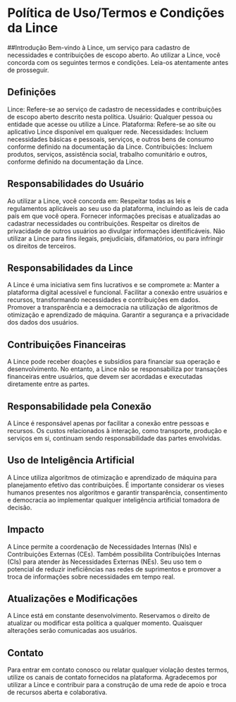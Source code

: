 # Política de Uso/Termos e Condições da Lince
##Introdução
Bem-vindo à Lince, um serviço para cadastro de necessidades e contribuições de escopo aberto. Ao utilizar a Lince, você concorda com os seguintes termos e condições. Leia-os atentamente antes de prosseguir.
## Definições
Lince: Refere-se ao serviço de cadastro de necessidades e contribuições de escopo aberto descrito nesta política.
Usuário: Qualquer pessoa ou entidade que acesse ou utilize a Lince.
Plataforma: Refere-se ao site ou aplicativo Lince disponível em qualquer rede.
Necessidades: Incluem necessidades básicas e pessoais, serviços, e outros bens de consumo conforme definido na documentação da Lince.
Contribuições: Incluem produtos, serviços, assistência social, trabalho comunitário e outros, conforme definido na documentação da Lince.
## Responsabilidades do Usuário
Ao utilizar a Lince, você concorda em:
Respeitar todas as leis e regulamentos aplicáveis ao seu uso da plataforma, incluindo as leis de cada país em que você opera.
Fornecer informações precisas e atualizadas ao cadastrar necessidades ou contribuições.
Respeitar os direitos de privacidade de outros usuários ao divulgar informações identificáveis.
Não utilizar a Lince para fins ilegais, prejudiciais, difamatórios, ou para infringir os direitos de terceiros.
## Responsabilidades da Lince
A Lince é uma iniciativa sem fins lucrativos e se compromete a:
Manter a plataforma digital acessível e funcional.
Facilitar a conexão entre usuários e recursos, transformando necessidades e contribuições em dados.
Promover a transparência e a democracia na utilização de algoritmos de otimização e aprendizado de máquina.
Garantir a segurança e a privacidade dos dados dos usuários.
## Contribuições Financeiras
A Lince pode receber doações e subsídios para financiar sua operação e desenvolvimento. No entanto, a Lince não se responsabiliza por transações financeiras entre usuários, que devem ser acordadas e executadas diretamente entre as partes.
## Responsabilidade pela Conexão
A Lince é responsável apenas por facilitar a conexão entre pessoas e recursos. Os custos relacionados à interação, como transporte, produção e serviços em si, continuam sendo responsabilidade das partes envolvidas.
## Uso de Inteligência Artificial
A Lince utiliza algoritmos de otimização e aprendizado de máquina para planejamento efetivo das contribuições. É importante considerar os vieses humanos presentes nos algoritmos e garantir transparência, consentimento e democracia ao implementar qualquer inteligência artificial tomadora de decisão.
## Impacto
A Lince permite a coordenação de Necessidades Internas (NIs) e Contribuições Externas (CEs). Também possibilita Contribuições Internas (CIs) para atender às Necessidades Externas (NEs). Seu uso tem o potencial de reduzir ineficiências nas redes de suprimentos e promover a troca de informações sobre necessidades em tempo real.
## Atualizações e Modificações
A Lince está em constante desenvolvimento. Reservamos o direito de atualizar ou modificar esta política a qualquer momento. Quaisquer alterações serão comunicadas aos usuários.
## Contato
Para entrar em contato conosco ou relatar qualquer violação destes termos, utilize os canais de contato fornecidos na plataforma.
Agradecemos por utilizar a Lince e contribuir para a construção de uma rede de apoio e troca de recursos aberta e colaborativa.

